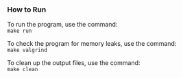 ### How to Run 
To run the program, use the command:  
`make run`

To check the program for memory leaks, use the command:  
`make valgrind`

To clean up the output files, use the command:  
`make clean`